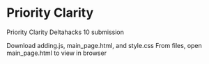 # Priority Clarity
Priority Clarity Deltahacks 10 submission

Download adding.js, main_page.html, and style.css
From files, open main_page.html to view in browser

